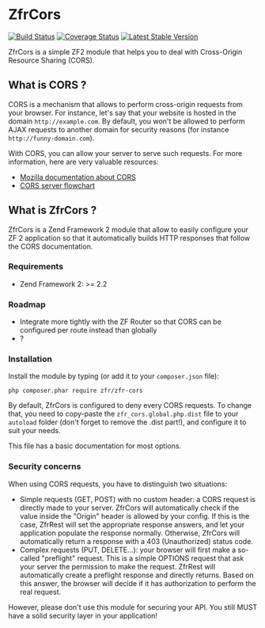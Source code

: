 # ZfrCors

[![Build Status](https://travis-ci.org/zf-fr/zfr-cors.png?branch=master)](https://travis-ci.org/zf-fr/zfr-cors)
[![Coverage Status](https://coveralls.io/repos/zf-fr/zfr-cors/badge.png?branch=master)](https://coveralls.io/r/zf-fr/zfr-cors?branch=master)
[![Latest Stable Version](https://poser.pugx.org/zfr/zfr-cors/v/stable.png)](https://packagist.org/packages/zfr/zfr-cors)

ZfrCors is a simple ZF2 module that helps you to deal with Cross-Origin Resource Sharing (CORS).

## What is CORS ?

CORS is a mechanism that allows to perform cross-origin requests from your browser. For instance, let's say that your
website is hosted in the domain `http://example.com`. By default, you won't be allowed to perform AJAX requests to
another domain for security reasons (for instance `http://funny-domain.com`).

With CORS, you can allow your server to serve such requests. For more information, here are very valuable resources:

* [Mozilla documentation about CORS](https://developer.mozilla.org/en-US/docs/HTTP/Access_control_CORS)
* [CORS server flowchart](http://www.html5rocks.com/static/images/cors_server_flowchart.png)

## What is ZfrCors ?

ZfrCors is a Zend Framework 2 module that allow to easily configure your ZF 2 application so that it automatically
builds HTTP responses that follow the CORS documentation.

### Requirements

* Zend Framework 2: >= 2.2

### Roadmap

* Integrate more tightly with the ZF Router so that CORS can be configured per route instead than globally
* ?

### Installation

Install the module by typing (or add it to your `composer.json` file):

`php composer.phar require zfr/zfr-cors`

By default, ZfrCors is configured to deny every CORS requests. To change that, you need to copy-paste
the `zfr_cors.global.php.dist` file to your `autoload` folder (don't forget to remove the .dist part!),
and configure it to suit your needs.

This file has a basic documentation for most options.

### Security concerns

When using CORS requests, you have to distinguish two situations:

* Simple requests (GET, POST) with no custom header: a CORS request is directly made to your server. ZfrCors
will automatically check if the value inside the "Origin" header is allowed by your config. If this is the
case, ZfrRest will set the appropriate response answers, and let your application populate the response
normally. Otherwise, ZfrCors will automatically return a response with a 403 (Unauthorized) status code.
* Complex requests (PUT, DELETE...): your browser will first make a so-called "preflight" request. This is
a simple OPTIONS request that ask your server the permission to make the request. ZfrRest will automatically
create a preflight response and directly returns. Based on this answer, the browser will decide if it has
authorization to perform the real request.

However, please don't use this module for securing your API. You still MUST have a solid security layer in
your application!
